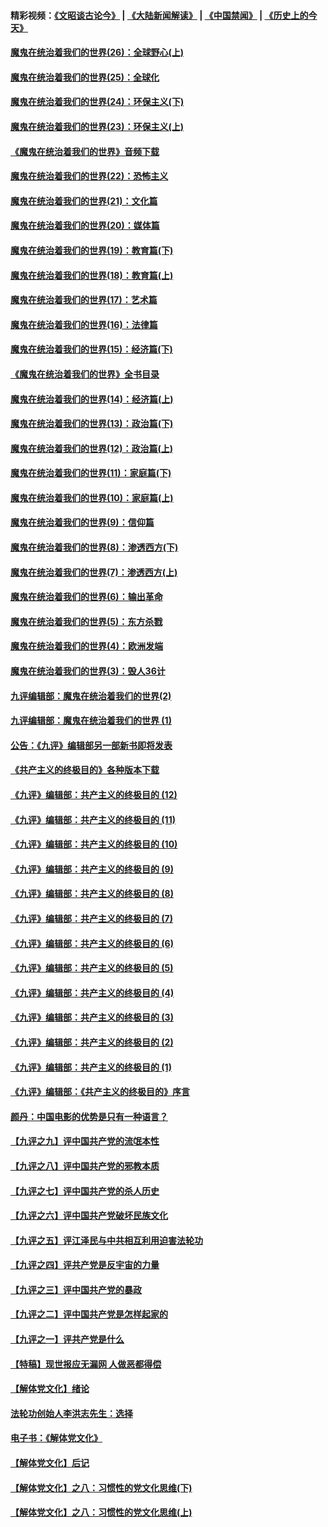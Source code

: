 #### 精彩视频：[《文昭谈古论今》](https://github.com/gfw-breaker/wenzhao/blob/master/README.md?t=12181230) | [《大陆新闻解读》](https://github.com/gfw-breaker/ntdtv-comedy/blob/master/README.md?t=12181230) | [《中国禁闻》](https://github.com/gfw-breaker/ntdtv-news/blob/master/README.md?t=12181230) | [《历史上的今天》](https://github.com/gfw-breaker/today-in-history/blob/master/README.md?t=12181230) 

#### [魔鬼在统治着我们的世界(26)：全球野心(上)](../pages/nsc422/n10900318.md?t=12181230) 

#### [魔鬼在统治着我们的世界(25)：全球化](../pages/nsc422/n10788205.md?t=12181230) 

#### [魔鬼在统治着我们的世界(24)：环保主义(下)](../pages/nsc422/n10695307.md?t=12181230) 

#### [魔鬼在统治着我们的世界(23)：环保主义(上)](../pages/nsc422/n10688613.md?t=12181230) 

#### [《魔鬼在统治着我们的世界》音频下载](../pages/nsc422/n10635553.md?t=12181230) 

#### [魔鬼在统治着我们的世界(22)：恐怖主义](../pages/nsc422/n10614727.md?t=12181230) 

#### [魔鬼在统治着我们的世界(21)：文化篇](../pages/nsc422/n10597706.md?t=12181230) 

#### [魔鬼在统治着我们的世界(20)：媒体篇](../pages/nsc422/n10586579.md?t=12181230) 

#### [魔鬼在统治着我们的世界(19)：教育篇(下)](../pages/nsc422/n10564808.md?t=12181230) 

#### [魔鬼在统治着我们的世界(18)：教育篇(上)](../pages/nsc422/n10526970.md?t=12181230) 

#### [魔鬼在统治着我们的世界(17)：艺术篇](../pages/nsc422/n10499093.md?t=12181230) 

#### [魔鬼在统治着我们的世界(16)：法律篇](../pages/nsc422/n10485969.md?t=12181230) 

#### [魔鬼在统治着我们的世界(15)：经济篇(下)](../pages/nsc422/n10469975.md?t=12181230) 

#### [《魔鬼在统治着我们的世界》全书目录](../pages/nsc422/n10464261.md?t=12181230) 

#### [魔鬼在统治着我们的世界(14)：经济篇(上)](../pages/nsc422/n10457370.md?t=12181230) 

#### [魔鬼在统治着我们的世界(13)：政治篇(下)](../pages/nsc422/n10448270.md?t=12181230) 

#### [魔鬼在统治着我们的世界(12)：政治篇(上)](../pages/nsc422/n10444576.md?t=12181230) 

#### [魔鬼在统治着我们的世界(11)：家庭篇(下)](../pages/nsc422/n10440961.md?t=12181230) 

#### [魔鬼在统治着我们的世界(10)：家庭篇(上)](../pages/nsc422/n10435448.md?t=12181230) 

#### [魔鬼在统治着我们的世界(9)：信仰篇](../pages/nsc422/n10432159.md?t=12181230) 

#### [魔鬼在统治着我们的世界(8)：渗透西方(下)](../pages/nsc422/n10429603.md?t=12181230) 

#### [魔鬼在统治着我们的世界(7)：渗透西方(上)](../pages/nsc422/n10426013.md?t=12181230) 

#### [魔鬼在统治着我们的世界(6)：输出革命](../pages/nsc422/n10421536.md?t=12181230) 

#### [魔鬼在统治着我们的世界(5)：东方杀戮](../pages/nsc422/n10417707.md?t=12181230) 

#### [魔鬼在统治着我们的世界(4)：欧洲发端](../pages/nsc422/n10414890.md?t=12181230) 

#### [魔鬼在统治着我们的世界(3)：毁人36计](../pages/nsc422/n10411583.md?t=12181230) 

#### [九评编辑部：魔鬼在统治着我们的世界(2)](../pages/nsc422/n10410036.md?t=12181230) 

#### [九评编辑部：魔鬼在统治着我们的世界 (1)](../pages/nsc422/n10406825.md?t=12181230) 

#### [公告：《九评》编辑部另一部新书即将发表](../pages/nsc422/n10405104.md?t=12181230) 

#### [《共产主义的终极目的》各种版本下载](../pages/nsc422/n10022138.md?t=12181230) 

#### [《九评》编辑部：共产主义的终极目的 (12)](../pages/nsc422/n9933272.md?t=12181230) 

#### [《九评》编辑部：共产主义的终极目的 (11)](../pages/nsc422/n9924973.md?t=12181230) 

#### [《九评》编辑部：共产主义的终极目的 (10)](../pages/nsc422/n9920883.md?t=12181230) 

#### [《九评》编辑部：共产主义的终极目的 (9)](../pages/nsc422/n9916363.md?t=12181230) 

#### [《九评》编辑部：共产主义的终极目的 (8)](../pages/nsc422/n9912488.md?t=12181230) 

#### [《九评》编辑部：共产主义的终极目的 (7)](../pages/nsc422/n9901176.md?t=12181230) 

#### [《九评》编辑部：共产主义的终极目的 (6)](../pages/nsc422/n9899359.md?t=12181230) 

#### [《九评》编辑部：共产主义的终极目的 (5)](../pages/nsc422/n9893174.md?t=12181230) 

#### [《九评》编辑部：共产主义的终极目的 (4)](../pages/nsc422/n9891246.md?t=12181230) 

#### [《九评》编辑部：共产主义的终极目的 (3)](../pages/nsc422/n9879879.md?t=12181230) 

#### [《九评》编辑部：共产主义的终极目的 (2)](../pages/nsc422/n9876205.md?t=12181230) 

#### [《九评》编辑部：共产主义的终极目的 (1)](../pages/nsc422/n9865857.md?t=12181230) 

#### [《九评》编辑部：《共产主义的终极目的》序言](../pages/nsc422/n9862666.md?t=12181230) 

#### [颜丹：中国电影的优势是只有一种语言？](../pages/nsc422/n9583062.md?t=12181230) 

#### [【九评之九】评中国共产党的流氓本性](../pages/nsc422/n737542.md?t=12181230) 

#### [【九评之八】评中国共产党的邪教本质](../pages/nsc422/n735942.md?t=12181230) 

#### [【九评之七】评中国共产党的杀人历史](../pages/nsc422/n733806.md?t=12181230) 

#### [【九评之六】评中国共产党破坏民族文化](../pages/nsc422/n731667.md?t=12181230) 

#### [【九评之五】评江泽民与中共相互利用迫害法轮功](../pages/nsc422/n730058.md?t=12181230) 

#### [【九评之四】评共产党是反宇宙的力量](../pages/nsc422/n727814.md?t=12181230) 

#### [【九评之三】评中国共产党的暴政](../pages/nsc422/n725597.md?t=12181230) 

#### [【九评之二】评中国共产党是怎样起家的](../pages/nsc422/n723946.md?t=12181230) 

#### [【九评之一】评共产党是什么](../pages/nsc422/n722529.md?t=12181230) 

#### [【特稿】现世报应无漏网 人做恶都得偿](../pages/nsc422/n4215167.md?t=12181230) 

#### [【解体党文化】绪论](../pages/nsc422/n1449356.md?t=12181230) 

#### [法轮功创始人李洪志先生：选择](../pages/nsc422/n3580738.md?t=12181230) 

#### [电子书：《解体党文化》](../pages/nsc422/n1573484.md?t=12181230) 

#### [【解体党文化】后记](../pages/nsc422/n1531999.md?t=12181230) 

#### [【解体党文化】之八：习惯性的党文化思维(下)](../pages/nsc422/n1526477.md?t=12181230) 

#### [【解体党文化】之八：习惯性的党文化思维(上)](../pages/nsc422/n1520631.md?t=12181230) 

